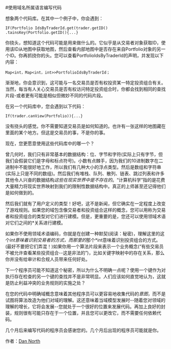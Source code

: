 #使用域名所属语言编写代码

想象两个代码库。在其中一个例子中，你会遇到：

```
IF(Portfolio IdsByTraderId.get(trader.getID()
.tainsKey(Portfolio.getID(){...}
```

你挠头，想知道这个代码可能是用来做什么的。它似乎是从交易者对象获取ID，使用该ID从地图中获取地图，然后查看内部地图中是否存在来自Portfolio对象的另一个ID。你再抓挠你的头。您可以查看PortfolioIdsByTraderId的声明，并发现以下内容：

```
Map<int，Map<int，int>>PortfolioIdsByTraderId；
```

渐渐地，你会意识到，这可能与一名交易员是否有权投资某一特定投资组合有关。当然，每当有人关心交易员是否有权访问特定投资组合时，你都会找到相同的查找片段-或者更有可能是相似但微妙不同的代码片段。

在另一个代码库中，您会遇到以下代码：

```
If(trader.canView(Portfolio)){...}
```

没有挠头的感觉。你不需要知道交易员是如何知道的。也许有一张这样的地图藏在里面的某个地方。但这是交易员的事，不是你的事。

现在，您更愿意使用这些代码库中的哪一个？

曾几何时，我们只有非常基本的数据结构：位、字节和字符(实际上只有字节，但我们会假装它们是字母和标点符号)。小数有点棘手，因为我们的10进制数字在二进制中不能很好地工作，所以我们有几种大小的浮点类型。然后是数组和字符串(实际上只是不同的数组)。然后我们有堆栈、队列、散列、链表、跳过列表和许多其他令人兴奋的数据结构*这些在现实世界中是不存在的*。“计算机科学”指的是花费大量精力将现实世界映射到我们的限制性数据结构中。真正的上师甚至还记得他们是如何做到的。

然后我们就有了用户定义的类型！好吧，这不是新闻，但它确实在一定程度上改变了游戏规则。如果您的域包含像交易者和投资组合这样的概念，您可以用称为交易者和投资组合的类型对它们进行建模。但是，更重要的是，您还可以使用领域术语对它们之间的*关系进行建模。

如果你不使用领域术语编码，你就是在创建一种默契(阅读：秘密)，理解这里的这个*int意味着识别交易者的方式，而那里的*那个*int意味着识别投资组合的方式。(最好不要把它们弄混！)如果你用一个算法片段来表示一个业务概念(“有些交易员不被允许查看某些投资组合--这是非法的”)，比如关键字映射中的存在关系，那么你并没有给审计和合规人员带来任何好处。

下一个程序员可能不知道这个秘密，所以为什么不明确一点呢？使用一个键作为对执行存在检查的另一个键的查找并不是非常明显。人们应该如何直觉地认为，这就是防止利益冲突的业务规则的实施之处？

在您的代码中明确域概念意味着其他程序员可以更容易地收集代码的*意图*，而不是试图将算法改造为他们对域的理解。这还意味着当域模型发展时--随着您对领域的理解的增长，它将会发展--您就处于一个很好的位置来发展代码。再加上良好的封装，规则很有可能只存在于一个位置，并且您可以更改它，而不需要任何依赖代码。

几个月后来编写代码的程序员会感谢您的。几个月后出现的程序员可能就是你。

作者：[Dan North](http://programmer.97things.oreilly.com/wiki/index.php/Dan_North)
